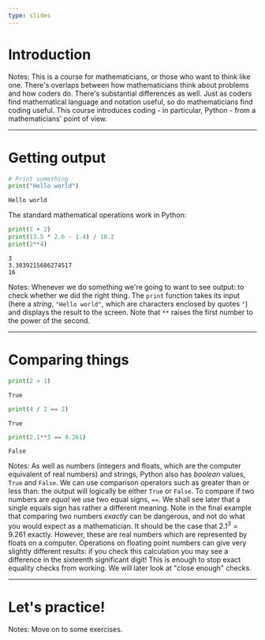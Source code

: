 ```yaml
---
type: slides
---
```


# Introduction

Notes: This is a course for mathematicians, or those who want to think like one.
There's overlaps between how mathematicians think about problems and how coders
do. There's substantial differences as well. Just as coders find mathematical
language and notation useful, so do mathematicians find coding useful. This
course introduces coding - in particular, Python - from a mathematicians'
point of view.

---

# Getting output

```python
# Print something
print("Hello world")
```

```out
Hello world
```

The standard mathematical operations work in Python:

```python
print(1 + 2)
print(13.5 * 2.6 - 1.4) / 10.2
print(2**4)
```

```out
3
3.3039215686274517
16
```

Notes: Whenever we do something we're going to want to see output: to check
whether we did the right thing. The `print` function takes its input (here a
*string*, `"Hello world"`, which are characters enclosed by quotes `"`) and
displays the result to the screen. Note that `**` raises the first number to the power of the second.

---

# Comparing things

```python
print(2 > 1)
```

```out
True
```

```python
print(4 / 2 == 2)
```

```out
True
```

```python
print(2.1**3 == 9.261)
```

```out
False
```

Notes: As well as numbers (integers and floats, which are the computer equivalent of real numbers) and strings, Python also has *boolean* values, `True` and `False`. We can use comparison operators such as greater than or less than: the output will logically be either `True` or `False`. To compare if two numbers are *equal* we use two equal signs, `==`. We shall see later that a single equals sign has rather a different meaning. Note in the final example that comparing two numbers *exactly* can be dangerous, and not do what you would expect as a mathematician. It should be the case that $2.1^3 = 9.261$ exactly. However, these are real numbers which are represented by floats on a computer. Operations on floating point numbers can give very slightly different results: if you check this calculation you may see a difference in the sixteenth significant digit! This is enough to stop exact equality checks from working. We will later look at "close enough" checks.

---

# Let's practice!

Notes: Move on to some exercises.
